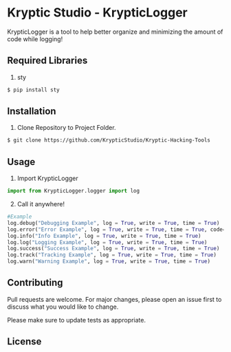 # Kryptic Studio - KrypticLogger

KrypticLogger is a tool to help better organize and minimizing the amount of code while logging!

## Required Libraries

1. sty
```bash
$ pip install sty
```

## Installation

1. Clone Repository to Project Folder.


```bash
$ git clone https://github.com/KrypticStudio/Kryptic-Hacking-Tools
```

## Usage
1. Import KrypticLogger
```python
import from KrypticLogger.logger import log
```
2. Call it anywhere!
```python
#Example
log.debug("Debugging Example", log = True, write = True, time = True)
log.error("Error Example", log = True, write = True, time = True, code="Error Code", critical = True)
log.info("Info Example", log = True, write = True, time = True)
log.log("Logging Example", log = True, write = True, time = True)
log.success("Success Example", log = True, write = True, time = True)
log.track("Tracking Example", log = True, write = True, time = True)
log.warn("Warning Example", log = True, write = True, time = True)
```
## Contributing
Pull requests are welcome. For major changes, please open an issue first to discuss what you would like to change.

Please make sure to update tests as appropriate.

## License
